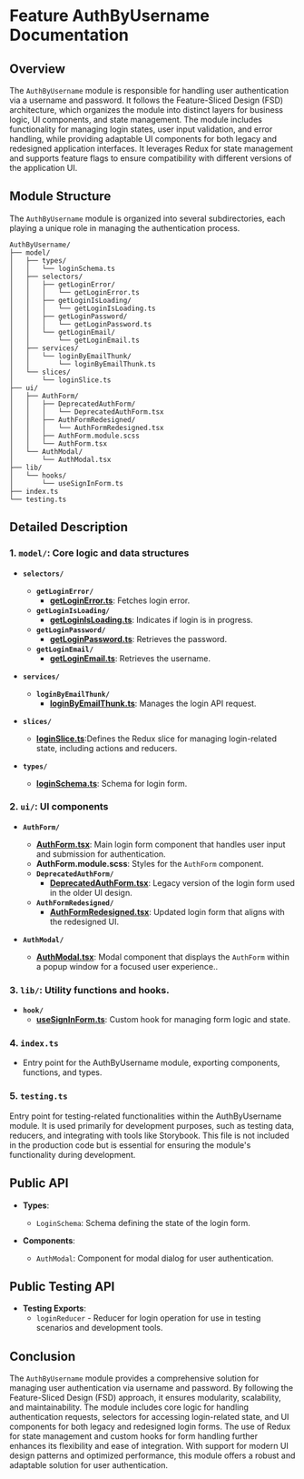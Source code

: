 # Feature AuthByUsername  Documentation

## Overview

The `AuthByUsername` module is responsible for handling user authentication via a username and password. It follows the Feature-Sliced Design (FSD) architecture, which organizes the module into distinct layers for business logic, UI components, and state management. The module includes functionality for managing login states, user input validation, and error handling, while providing adaptable UI components for both legacy and redesigned application interfaces. It leverages Redux for state management and supports feature flags to ensure compatibility with different versions of the application UI.

## Module Structure
The `AuthByUsername` module is organized into several subdirectories, each playing a unique role in managing the authentication process.
```text
AuthByUsername/
├── model/
│   ├── types/
│   │   └── loginSchema.ts
│   ├── selectors/
│   │   ├── getLoginError/
│   │   │   └── getLoginError.ts
│   │   ├── getLoginIsLoading/
│   │   │   └── getLoginIsLoading.ts
│   │   ├── getLoginPassword/
│   │   │   └── getLoginPassword.ts
│   │   └── getLoginEmail/
│   │       └── getLoginEmail.ts
│   ├── services/
│   │   └── loginByEmailThunk/
│   │       └── loginByEmailThunk.ts
│   └── slices/
│       └── loginSlice.ts
├── ui/
│   ├── AuthForm/
│   │   ├── DeprecatedAuthForm/
│   │   │   └── DeprecatedAuthForm.tsx
│   │   ├── AuthFormRedesigned/
│   │   │   └── AuthFormRedesigned.tsx
│   │   ├── AuthForm.module.scss
│   │   └── AuthForm.tsx
│   └── AuthModal/
│       └── AuthModal.tsx
├── lib/
│   └── hooks/
│       └── useSignInForm.ts
├── index.ts
└── testing.ts
```
## Detailed Description

### 1. `model/`: Core logic and data structures

- **`selectors/`**
  - **`getLoginError/`**
    - [**getLoginError.ts**](./model/selectors/getLoginError/README.md):  Fetches login error.
  - **`getLoginIsLoading/`**
    - [**getLoginIsLoading.ts**](./model/selectors/getLoginIsLoading/README.md):  Indicates if login is in progress.
  - **`getLoginPassword/`**
    - [**getLoginPassword.ts**](./model/selectors/getLoginPassword/README.md):   Retrieves the password.
  - **`getLoginEmail/`**
    - [**getLoginEmail.ts**](model/selectors/getLoginEmail/README.md):  Retrieves the username.
    
- **`services/`**
  - **`loginByEmailThunk/`**
    - [**loginByEmailThunk.ts**](model/services/loginByEmailThunk/README.md): Manages the login API request.

- **`slices/`**
  - [**loginSlice.ts**](model/slices/loginSlice/README.md):Defines the Redux slice for managing login-related state, including actions and reducers.

- **`types/`**
  - [**loginSchema.ts**](./model/types/loginSchema.ts): Schema for login form.

### 2. `ui/`: UI components

- **`AuthForm/`**
  - [**AuthForm.tsx**](ui/AuthForm/README.md): Main login form component that handles user input and submission for authentication.
  - **AuthForm.module.scss**: Styles for the `AuthForm` component.
  - **`DeprecatedAuthForm/`**
    - [**DeprecatedAuthForm.tsx**](ui/AuthForm/AuthFormDeprecated/README.md): Legacy version of the login form used in the older UI design.
  - **`AuthFormRedesigned/`**
    - [**AuthFormRedesigned.tsx**](ui/AuthForm/AuthFormRedesigned/README.md): Updated login form that aligns with the redesigned UI.

- **`AuthModal/`**
  - [**AuthModal.tsx**](ui/AuthModal/README.md): Modal component that displays the `AuthForm` within a popup window for a focused user experience..
  
### 3. `lib/`:  Utility functions and hooks.
- **`hook/`**
  - [**useSignInForm.ts**](lib/hooks/useSignInForm/README.md):  Custom hook for managing form logic and state.


### 4. `index.ts`
- Entry point for the AuthByUsername module, exporting components, functions, and types.

### 5. `testing.ts`

Entry point for testing-related functionalities within the AuthByUsername module. It is used primarily for development purposes, such as testing data, reducers, and integrating with tools like Storybook. This file is not included in the production code but is essential for ensuring the module's functionality during development.


## Public API

- **Types**:
    - `LoginSchema`: Schema defining the state of the login form.

- **Components**:
    - `AuthModal`: Component for modal dialog for user authentication.

## Public Testing API
- **Testing Exports**:
    - `loginReducer` - Reducer for login operation for use in testing scenarios and development tools.

## Conclusion
The `AuthByUsername` module provides a comprehensive solution for managing user authentication via username and password. By following the Feature-Sliced Design (FSD) approach, it ensures modularity, scalability, and maintainability. The module includes core logic for handling authentication requests, selectors for accessing login-related state, and UI components for both legacy and redesigned login forms. The use of Redux for state management and custom hooks for form handling further enhances its flexibility and ease of integration. With support for modern UI design patterns and optimized performance, this module offers a robust and adaptable solution for user authentication.
